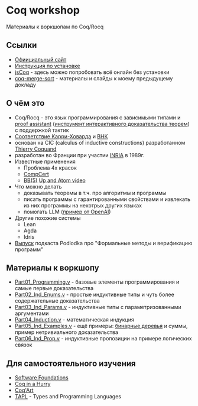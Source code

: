 # Coq workshop
Материалы к воркшопам по Coq/Rocq

## Ссылки
* [Офиициальный сайт](https://rocq-prover.org/)
* [Инструкция по установке](https://rocq-prover.org/install)
* [jsCoq](https://jscoq.github.io/scratchpad.html) - здесь можно попробовать всё онлайн без установки
* [coq-merge-sort](https://github.com/anton0xf/coq-merge-sort) - материалы и слайды к моему предыдущему докладу

## О чём это
* Coq/Rocq - это язык программирования с зависимыми типами и [proof assistant](https://en.wikipedia.org/wiki/Proof_assistant) ([инструмент интерактивного доказательства теорем](https://ru.wikipedia.org/wiki/%D0%98%D0%BD%D1%81%D1%82%D1%80%D1%83%D0%BC%D0%B5%D0%BD%D1%82_%D0%B8%D0%BD%D1%82%D0%B5%D1%80%D0%B0%D0%BA%D1%82%D0%B8%D0%B2%D0%BD%D0%BE%D0%B3%D0%BE_%D0%B4%D0%BE%D0%BA%D0%B0%D0%B7%D0%B0%D1%82%D0%B5%D0%BB%D1%8C%D1%81%D1%82%D0%B2%D0%B0_%D1%82%D0%B5%D0%BE%D1%80%D0%B5%D0%BC)) с поддержкой тактик
* [Соответствие Карри-Ховарда](https://en.wikipedia.org/wiki/Curry%E2%80%93Howard_correspondence) и [BHK](https://en.wikipedia.org/wiki/Brouwer%E2%80%93Heyting%E2%80%93Kolmogorov_interpretation)
* основан на CIC (calculus of inductive constructions)
  разработанном [Thierry Coquand](https://ru.wikipedia.org/wiki/%D0%9A%D0%BE%D0%BA%D0%B0%D0%BD,_%D0%A2%D1%8C%D0%B5%D1%80%D1%80%D0%B8)
* разработан во Франции при участии [INRIA](https://ru.wikipedia.org/wiki/INRIA "фр. Institut national de recherche en informatique et en automatique, Национальный институт исследований в информатике и автоматике") в 1989г.
* Известные применения
  * Проблема 4х красок 
  * [CompCert](https://en.wikipedia.org/wiki/CompCert)
  * [BB(5)](https://en.wikipedia.org/wiki/Busy_beaver)
    [Up and Atom video](https://www.youtube.com/watch?v=pQWFSj1CXeg)
* Что можно делать
  * доказывать теоремы в т.ч. про алгоритмы и программы
  * писать программы с гарантированными свойствами и извлекать из них программы на некотрых других языках
  * помогать LLM ([пример от OpenAI](https://openai.com/index/formal-math/))
* Другие похожие системы
  * Lean
  * Agda
  * Idris
* [Выпуск](https://podlodka.io/268) подкаста Podlodka про "Формальные методы и верификацию программ"

## Материалы к воркшопу
* [Part01_Programming.v](./Part01_Programming.v) - базовые элементы программирования и самые первые доказательства
* [Part02_Ind_Enums.v](./Part02_Ind_Enums.v) - простые индуктивные типы и чуть более содержательные доказательства
* [Part03_Ind_Params.v](./Part03_Ind_Params.v) - индуктивные типы с параметризованными аргументами
* [Part04_Induction.v](./Part04_Induction.v) - математическая индукция
* [Part05_Ind_Examples.v](./Part05_Ind_Examples.v) - ещё примеры: [бинарные деревья](https://en.wikipedia.org/wiki/Binary_tree) и суммы, пример нетривиального доказательства
* [Part06_Ind_Prop.v](./Part06_Ind_Prop.v) - индуктивные пропозиции на примере логических связок

## Для самостоятельного изучения
* [Software Foundations](https://softwarefoundations.cis.upenn.edu/)
* [Coq in a Hurry](https://cel.hal.science/inria-00001173v4/file/coq-hurry.pdf)
* [Coq'Art](https://www.labri.fr/perso/casteran/CoqArt/)
* [TAPL](https://www.cis.upenn.edu/~bcpierce/tapl/) - Types and Programming Languages


